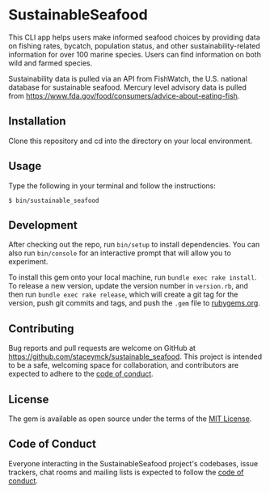 # SustainableSeafood

This CLI app helps users make informed seafood choices by providing data on fishing rates, bycatch, population status, and other sustainability-related information for over 100 marine species. Users can find information on both wild and farmed species. 

Sustainability data is pulled via an API from FishWatch, the U.S. national database for sustainable seafood. Mercury level advisory data is pulled from https://www.fda.gov/food/consumers/advice-about-eating-fish.

## Installation

Clone this repository and cd into the directory on your local environment.

## Usage

Type the following in your terminal and follow the instructions:

    $ bin/sustainable_seafood

## Development

After checking out the repo, run `bin/setup` to install dependencies. You can also run `bin/console` for an interactive prompt that will allow you to experiment.

To install this gem onto your local machine, run `bundle exec rake install`. To release a new version, update the version number in `version.rb`, and then run `bundle exec rake release`, which will create a git tag for the version, push git commits and tags, and push the `.gem` file to [rubygems.org](https://rubygems.org).

## Contributing

Bug reports and pull requests are welcome on GitHub at https://github.com/staceymck/sustainable_seafood. This project is intended to be a safe, welcoming space for collaboration, and contributors are expected to adhere to the [code of conduct](https://github.com/staceymck/sustainable_seafood/blob/main/CODE_OF_CONDUCT.md).


## License

The gem is available as open source under the terms of the [MIT License](https://opensource.org/licenses/MIT).

## Code of Conduct

Everyone interacting in the SustainableSeafood project's codebases, issue trackers, chat rooms and mailing lists is expected to follow the [code of conduct](https://github.com/staceymck/sustainable_seafood/blob/main/CODE_OF_CONDUCT.md).
